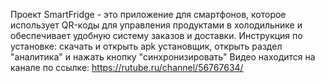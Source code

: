 Проект SmartFridge - это приложение для смартфонов, которое использует QR-коды для управления продуктами в холодильнике и обеспечивает удобную систему заказов и доставки.
Инструкция по установке: скачать и открыть apk установщик, открыть раздел "аналитика" и нажать кнопку "синхронизировать"
Видео находится на канале по ссылке: https://rutube.ru/channel/56767634/
